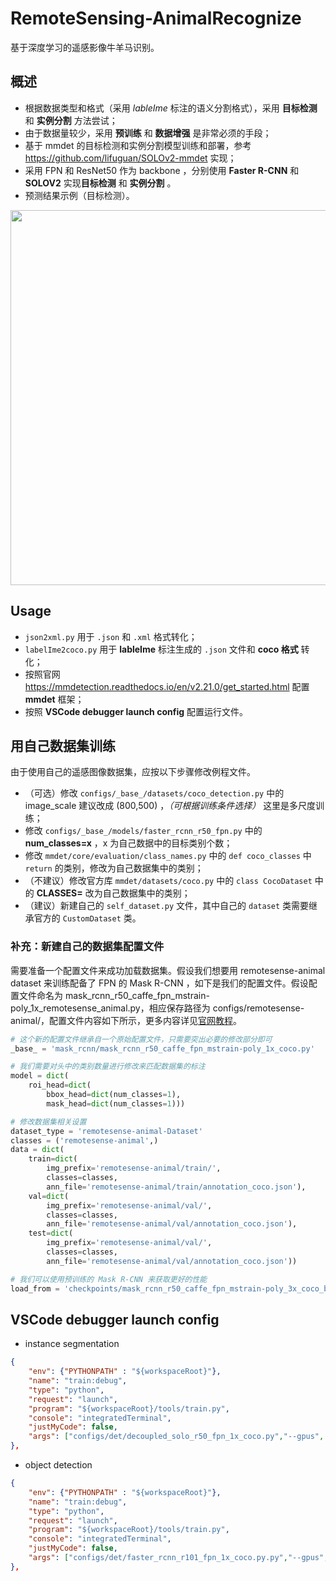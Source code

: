 # RemoteSensing-AnimalRecognize
基于深度学习的遥感影像牛羊马识别。

## 概述
- 根据数据类型和格式（采用 *lableIme* 标注的语义分割格式），采用 **目标检测** 和 **实例分割** 方法尝试；
- 由于数据量较少，采用 **预训练** 和 **数据增强** 是非常必须的手段；
- 基于 mmdet 的目标检测和实例分割模型训练和部署，参考 https://github.com/lifuguan/SOLOv2-mmdet 实现；
- 采用 FPN 和 ResNet50 作为 backbone ，分别使用 **Faster R-CNN** 和 **SOLOV2** 实现**目标检测** 和 **实例分割** 。
- 预测结果示例（目标检测）。

<div align=center><img src="https://user-images.githubusercontent.com/59753705/160855029-c45cbb0f-9f70-436d-b6b1-3526f729ecbf.png" width="600px"></div>

## Usage
- `json2xml.py` 用于 `.json` 和 `.xml` 格式转化；
- `labelIme2coco.py` 用于 **lableIme** 标注生成的 `.json` 文件和 **coco 格式** 转化；
- 按照官网 https://mmdetection.readthedocs.io/en/v2.21.0/get_started.html 配置 **mmdet** 框架；
- 按照 **VSCode debugger launch config** 配置运行文件。

## 用自己数据集训练
由于使用自己的遥感图像数据集，应按以下步骤修改例程文件。
- （可选）修改 `configs/_base_/datasets/coco_detection.py` 中的 image_scale 建议改成 (800,500) ，*（可根据训练条件选择）* 这里是多尺度训练；
- 修改 `configs/_base_/models/faster_rcnn_r50_fpn.py` 中的 **num_classes=x** ，x 为自己数据中的目标类别个数；
- 修改 `mmdet/core/evaluation/class_names.py` 中的 `def coco_classes` 中 `return` 的类别，修改为自己数据集中的类别；
- （不建议）修改官方库 ``mmdet/datasets/coco.py`` 中的 `class CocoDataset` 中的 **CLASSES=** 改为自己数据集中的类别；
- （建议）新建自己的 ``self_dataset.py`` 文件，其中自己的 `dataset` 类需要继承官方的 `CustomDataset` 类。

### 补充：新建自己的数据集配置文件
需要准备一个配置文件来成功加载数据集。假设我们想要用 remotesense-animal dataset 来训练配备了 FPN 的 Mask R-CNN ，如下是我们的配置文件。假设配置文件命名为 mask_rcnn_r50_caffe_fpn_mstrain-poly_1x_remotesense_animal.py，相应保存路径为 configs/remotesense-animal/，配置文件内容如下所示，更多内容详见[官网教程](https://github.com/open-mmlab/mmdetection/blob/master/docs/zh_cn/2_new_data_model.md)。
``` python
# 这个新的配置文件继承自一个原始配置文件，只需要突出必要的修改部分即可
_base_ = 'mask_rcnn/mask_rcnn_r50_caffe_fpn_mstrain-poly_1x_coco.py'

# 我们需要对头中的类别数量进行修改来匹配数据集的标注
model = dict(
    roi_head=dict(
        bbox_head=dict(num_classes=1),
        mask_head=dict(num_classes=1)))

# 修改数据集相关设置
dataset_type = 'remotesense-animal-Dataset'
classes = ('remotesense-animal',)
data = dict(
    train=dict(
        img_prefix='remotesense-animal/train/',
        classes=classes,
        ann_file='remotesense-animal/train/annotation_coco.json'),
    val=dict(
        img_prefix='remotesense-animal/val/',
        classes=classes,
        ann_file='remotesense-animal/val/annotation_coco.json'),
    test=dict(
        img_prefix='remotesense-animal/val/',
        classes=classes,
        ann_file='remotesense-animal/val/annotation_coco.json'))

# 我们可以使用预训练的 Mask R-CNN 来获取更好的性能
load_from = 'checkpoints/mask_rcnn_r50_caffe_fpn_mstrain-poly_3x_coco_bbox_mAP-0.408__segm_mAP-0.37_20200504_163245-42aa3d00.pth'
```


## VSCode debugger launch config
- instance segmentation
``` json
{
    "env": {"PYTHONPATH" : "${workspaceRoot}"},
    "name": "train:debug",
    "type": "python",
    "request": "launch",
    "program": "${workspaceRoot}/tools/train.py",
    "console": "integratedTerminal",
    "justMyCode": false,
    "args": ["configs/det/decoupled_solo_r50_fpn_1x_coco.py","--gpus", "1"]
},
```
- object detection
``` json
{
    "env": {"PYTHONPATH" : "${workspaceRoot}"},
    "name": "train:debug",
    "type": "python",
    "request": "launch",
    "program": "${workspaceRoot}/tools/train.py",
    "console": "integratedTerminal",
    "justMyCode": false,
    "args": ["configs/det/faster_rcnn_r101_fpn_1x_coco.py.py","--gpus", "1"]
},
```
